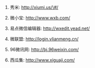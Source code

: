 1. 秀米: http://xiumi.us/\#/

2. 微小宝: http://www.wxb.com/

3. 易点微信编辑器: http://wxedit.yead.net/

4. 微联盟: http://login.vlianmeng.cn/

5. 96微讯网: http://bj.96weixin.com/

6. 西瓜集: http://www.xiguaji.com/



